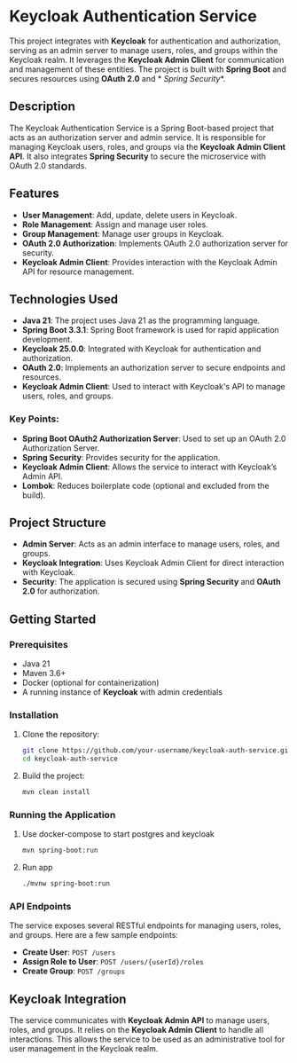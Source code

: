 # Keycloak Authentication Service

This project integrates with **Keycloak** for authentication and authorization, serving as an admin server to manage
users, roles, and groups within the Keycloak realm. It leverages the **Keycloak Admin Client** for communication and
management of these entities. The project is built with **Spring Boot** and secures resources using **OAuth 2.0** and *
*Spring Security**.

## Description

The Keycloak Authentication Service is a Spring Boot-based project that acts as an authorization server and admin
service. It is responsible for managing Keycloak users, roles, and groups via the **Keycloak Admin Client API**. It also
integrates **Spring Security** to secure the microservice with OAuth 2.0 standards.

## Features

- **User Management**: Add, update, delete users in Keycloak.
- **Role Management**: Assign and manage user roles.
- **Group Management**: Manage user groups in Keycloak.
- **OAuth 2.0 Authorization**: Implements OAuth 2.0 authorization server for security.
- **Keycloak Admin Client**: Provides interaction with the Keycloak Admin API for resource management.

## Technologies Used

- **Java 21**: The project uses Java 21 as the programming language.
- **Spring Boot 3.3.1**: Spring Boot framework is used for rapid application development.
- **Keycloak 25.0.0**: Integrated with Keycloak for authentication and authorization.
- **OAuth 2.0**: Implements an authorization server to secure endpoints and resources.
- **Keycloak Admin Client**: Used to interact with Keycloak's API to manage users, roles, and groups.

### Key Points:

- **Spring Boot OAuth2 Authorization Server**: Used to set up an OAuth 2.0 Authorization Server.
- **Spring Security**: Provides security for the application.
- **Keycloak Admin Client**: Allows the service to interact with Keycloak’s Admin API.
- **Lombok**: Reduces boilerplate code (optional and excluded from the build).

## Project Structure

- **Admin Server**: Acts as an admin interface to manage users, roles, and groups.
- **Keycloak Integration**: Uses Keycloak Admin Client for direct interaction with Keycloak.
- **Security**: The application is secured using **Spring Security** and **OAuth 2.0** for authorization.

## Getting Started

### Prerequisites

- Java 21
- Maven 3.6+
- Docker (optional for containerization)
- A running instance of **Keycloak** with admin credentials

### Installation

1. Clone the repository:
   ```bash
   git clone https://github.com/your-username/keycloak-auth-service.git
   cd keycloak-auth-service
   ```

2. Build the project:
   ```bash
   mvn clean install
   ```

### Running the Application

1. Use docker-compose to start postgres and keycloak
   ```bash
   mvn spring-boot:run
   ```
2. Run app

   ```bash
   ./mvnw spring-boot:run
   ```

### API Endpoints

The service exposes several RESTful endpoints for managing users, roles, and groups. Here are a few sample endpoints:

- **Create User**: `POST /users`
- **Assign Role to User**: `POST /users/{userId}/roles`
- **Create Group**: `POST /groups`

## Keycloak Integration

The service communicates with **Keycloak Admin API** to manage users, roles, and groups. It relies on the **Keycloak
Admin Client** to handle all interactions. This allows the service to be used as an administrative tool for user
management in the Keycloak realm.